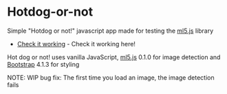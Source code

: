 # Hotdog-or-not
Simple "Hotdog or not!" javascript app made for testing the [ml5.js](https://github.com/ml5js) library
* [Check it working](http://hotdog-or-not.surge.sh) - Check it working here!

Hot dog or not! uses vanilla JavaScript, [ml5.js](https://github.com/ml5js) 0.1.0 for image detection and [Bootstrap](https://getbootstrap.com/) 4.1.3 for styling

NOTE: WIP bug fix: The first time you load an image, the image detection fails